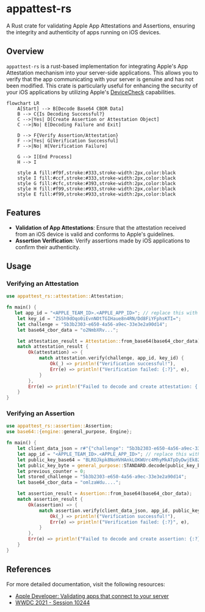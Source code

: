 
# appattest-rs
A Rust crate for validating Apple App Attestations and Assertions, ensuring the integrity and authenticity of apps running on iOS devices.

## Overview
`appattest-rs` is a rust-based implementation for integrating Apple's App Attestation mechanism into your server-side applications. This allows you to verify that the app communicating with your server is genuine and has not been modified. This crate is particularly useful for enhancing the security of your iOS applications by utilizing Apple's [DeviceCheck](https://developer.apple.com/documentation/devicecheck) capabilities.

```mermaid
flowchart LR
    A[Start] --> B[Decode Base64 CBOR Data]
    B --> C{Is Decoding Successful?}
    C -->|Yes| D[Create Assertion or Attestation Object]
    C -->|No| E[Decoding Failure and Exit]

    D --> F{Verify Assertion/Attestation}
    F -->|Yes| G[Verification Successful]
    F -->|No| H[Verification Failure]

    G --> I[End Process]
    H --> I

    style A fill:#f9f,stroke:#333,stroke-width:2px,color:black
    style I fill:#ccf,stroke:#333,stroke-width:2px,color:black
    style G fill:#cfc,stroke:#393,stroke-width:2px,color:black
    style H fill:#f99,stroke:#933,stroke-width:2px,color:black
    style E fill:#f99,stroke:#933,stroke-width:2px,color:black

```

## Features
- **Validation of App Attestations**: Ensure that the attestation received from an iOS device is valid and conforms to Apple's guidelines.
- **Assertion Verification**: Verify assertions made by iOS applications to confirm their authenticity.

## Usage

### Verifying an Attestation
```rust
use appattest_rs::attestation::Attestation;

fn main() {
   let app_id = "<APPLE_TEAM_ID>.<APPLE_APP_ID>"; // replace this with yours. E.g 9000738U8.auth.iphone.com
    let key_id = "ZSSh9dOqo0iEvnNOtTGIHaue8n4RN/Dd8FiYFphsKTI=";
    let challenge = "5b3b2303-e650-4a56-a9ec-33e3e2a90d14";
    let base64_cbor_data = "o2NmbXRv...";

    let attestation_result = Attestation::from_base64(base64_cbor_data);
    match attestation_result {
        Ok(attestation) => {
            match attestation.verify(challenge, app_id, key_id) {
                Ok(_) => println!("Verification successful!"),
                Err(e) => println!("Verification failed: {:?}", e),
            }
        },
        Err(e) => println!("Failed to decode and create attestation: {:?}", e),
    }
}
```

### Verifying an Assertion
```rust
use appattest_rs::assertion::Assertion;
use base64::{engine::general_purpose, Engine};

fn main() {
    let client_data_json = r#"{"challenge": "5b3b2303-e650-4a56-a9ec-33e3e2a90d14"}"#.as_bytes().to_vec();
    let app_id = "<APPLE_TEAM_ID>.<APPLE_APP_ID>"; // replace this with yours. E.g 9000738U8.auth.iphone.com
    let public_key_base64 = "BLROJkpk8NoHVHAnkLOKWUrc4MhyMkATpDyDwjEk82o+uf+KCQiDoHZdlcJ1ff5HPgK7Jd/pTA3cyKOq5MYM6Gs=";
    let public_key_byte = general_purpose::STANDARD.decode(public_key_base64).expect("unable to decode public key");
    let previous_counter = 0;
    let stored_challenge = "5b3b2303-e650-4a56-a9ec-33e3e2a90d14";
    let base64_cbor_data = "omlzaWdu....";

    let assertion_result = Assertion::from_base64(base64_cbor_data);
    match assertion_result {
        Ok(assertion) => {
            match assertion.verify(client_data_json, app_id, public_key_byte, previous_counter, stored_challenge) {
                Ok(_) => println!("Verification successful!"),
                Err(e) => println!("Verification failed: {:?}", e),
            }
        },
        Err(e) => println!("Failed to decode and create assertion: {:?}", e),
    }
}
```


## References
For more detailed documentation, visit the following resources:
- [Apple Developer: Validating apps that connect to your server](https://developer.apple.com/documentation/devicecheck/validating-apps-that-connect-to-your-server)
- [WWDC 2021 - Session 10244](https://developer.apple.com/videos/play/wwdc2021/10244/)